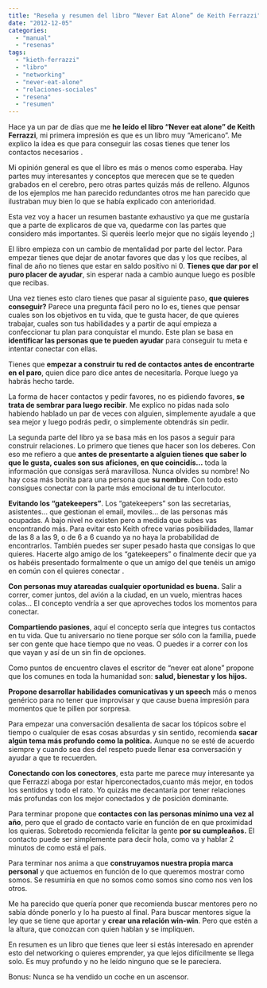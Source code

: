 ```yaml
---
title: "Reseña y resumen del libro “Never Eat Alone” de Keith Ferrazzi"
date: "2012-12-05"
categories: 
  - "manual"
  - "resenas"
tags: 
  - "kieth-ferrazzi"
  - "libro"
  - "networking"
  - "never-eat-alone"
  - "relaciones-sociales"
  - "resena"
  - "resumen"
---
```


Hace ya un par de días que me **he leído el libro “Never eat alone” de Keith Ferrazzi**, mi primera impresión es que es un libro muy “Americano”. Me explico la idea es que para conseguir las cosas tienes que tener los contactos necesarios .

Mi opinión general es que el libro es más o menos como esperaba. Hay partes muy interesantes y conceptos que merecen que se te queden grabados en el cerebro, pero otras partes quizás más de relleno. Algunos de los ejemplos me han parecido redundantes otros me han parecido que ilustraban muy bien lo que se había explicado con anterioridad.

Esta vez voy a hacer un resumen bastante exhaustivo ya que me gustaría que a parte de explicaros de que va, quedarme con las partes que considero más importantes. Si queréis leerlo mejor que no sigáis leyendo ;)

El libro empieza con un cambio de mentalidad por parte del lector. Para empezar tienes que dejar de anotar favores que das y los que recibes, al final de año no tienes que estar en saldo positivo ni 0. **Tienes que dar por el puro placer de ayudar**, sin esperar nada a cambio aunque luego es posible que recibas.

Una vez tienes esto claro tienes que pasar al siguiente paso, **que quieres conseguir?** Parece una pregunta fácil pero no lo es, tienes que pensar cuales son los objetivos en tu vida, que te gusta hacer, de que quieres trabajar, cuales son tus habilidades y a partir de aquí empieza a confeccionar tu plan para conquistar el mundo. Este plan se basa en **identificar las personas que te pueden ayudar** para conseguir tu meta e intentar conectar con ellas.

Tienes que **empezar a construir tu red de contactos antes de encontrarte en el paro**, quien dice paro dice antes de necesitarla. Porque luego ya habrás hecho tarde.

La forma de hacer contactos y pedir favores, no es pidiendo favores, **se trata de sembrar para luego recibir**. Me explico no pidas nada solo habiendo hablado un par de veces con alguien, simplemente ayudale a que sea mejor y luego podrás pedir, o simplemente obtendrás sin pedir.

La segunda parte del libro ya se basa más en los pasos a seguir para construir relaciones. Lo primero que tienes que hacer son los deberes. Con eso me refiero a que **antes de presentarte a alguien tienes que saber lo que le gusta, cuales son sus aficiones, en que coincidís...** toda la información que consigas será maravillosa. Nunca olvides su nombre! No hay cosa más bonita para una persona que **su nombre**. Con todo esto consigues conectar con la parte más emocional de tu interlocutor.

**Evitando los “gatekeepers”**. Los “gatekeepers” son las secretarias, asistentes... que gestionan el email, moviles... de las personas más ocupadas. A bajo nivel no existen pero a medida que subes vas encontrando más. Para evitar esto Keith ofrece varias posibilidades, llamar de las 8 a las 9, o de 6 a 6 cuando ya no haya la probabilidad de encontrarlos. También puedes ser super pesado hasta que consigas lo que quieres. Hacerte algo amigo de los “gatekeepers” o finalmente decir que ya os habéis presentado formalmente o que un amigo del que tenéis un amigo en común con el quieres conectar .

**Con personas muy atareadas cualquier oportunidad es buena.** Salir a correr, comer juntos, del avión a la ciudad, en un vuelo, mientras haces colas... El concepto vendría a ser que aproveches todos los momentos para conectar.

**Compartiendo pasiones**, aquí el concepto sería que integres tus contactos en tu vida. Que tu aniversario no tiene porque ser sólo con la familia, puede ser con gente que hace tiempo que no veas. O puedes ir a correr con los que vayan y así de un sin fin de opciones.

Como puntos de encuentro claves el escritor de “never eat alone” propone que los comunes en toda la humanidad son: **salud, bienestar y los hijos.**

**Propone desarrollar habilidades comunicativas y un speech** más o menos genérico para no tener que improvisar y que cause buena impresión para momentos que te pillen por sorpresa.

Para empezar una conversación desalienta de sacar los tópicos sobre el tiempo o cualquier de esas cosas absurdas y sin sentido, recomienda **sacar algún tema más profundo como la política.** Aunque no se esté de acuerdo siempre y cuando sea des del respeto puede llenar esa conversación y ayudar a que te recuerden.

**Conectando con los conectores**, esta parte me parece muy interesante ya que Ferrazzi aboga por estar hiperconectados,cuanto más mejor, en todos los sentidos y todo el rato. Yo quizás me decantaría por tener relaciones más profundas con los mejor conectados y de posición dominante.

Para terminar propone que **contactes con las personas mínimo una vez al año**, pero que el grado de contacto varíe en función de en que proximidad los quieras. Sobretodo recomienda felicitar la gente **por su cumpleaños.** El contacto puede ser simplemente para decir hola, como va y hablar 2 minutos de como está el país.

Para terminar nos anima a que **construyamos nuestra propia marca personal** y que actuemos en función de lo que queremos mostrar como somos. Se resumiría en que no somos como somos sino como nos ven los otros.

Me ha parecido que quería poner que recomienda buscar mentores pero no sabía dónde ponerlo y lo ha puesto al final. Para buscar mentores sigue la ley que se tiene que aportar y **crear una relación win-win**. Pero que estén a la altura, que conozcan con quien hablan y se impliquen.

En resumen es un libro que tienes que leer si estás interesado en aprender esto del networking o quieres emprender, ya que lejos difícilmente se llega solo. Es muy profundo y no he leído ninguno que se le pareciera.

Bonus: Nunca se ha vendido un coche en un ascensor.
